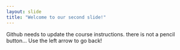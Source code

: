 ```yaml
---
layout: slide
title: "Welcome to our second slide!"
---
```

Github needs to update the course instructions. there is not a pencil button...
Use the left arrow to go back!

